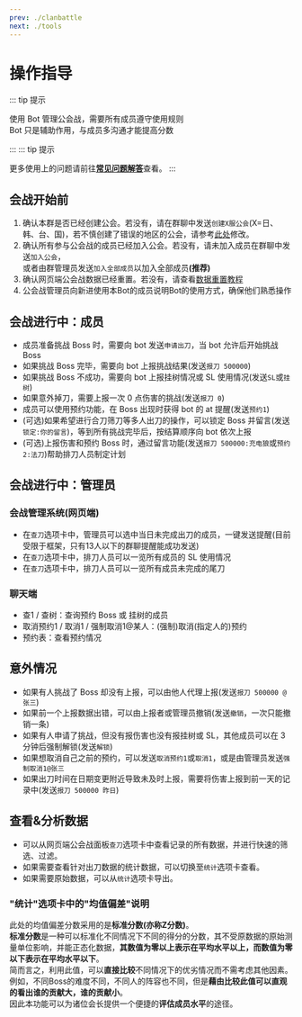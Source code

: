 ```yaml
---
prev: ./clanbattle
next: ./tools
---
```

# 操作指导

::: tip 提示

使用 Bot 管理公会战，需要所有成员遵守使用规则  
Bot 只是辅助作用，与成员多沟通才能提高分数

:::
::: tip 提示

更多使用上的问题请前往<b>[常见问题解答](/guide/qa.html)</b>查看。
:::

## 会战开始前

1. 确认本群是否已经创建公会。若没有，请在群聊中发送`创建X服公会`(X=日、韩、台、国)，若不慎创建了错误的地区的公会，请参考[此处](/guide/qa.html#_3-%E5%A6%82%E4%BD%95%E9%87%8D%E7%BD%AE%E4%BC%9A%E6%88%98%E6%95%B0%E6%8D%AE-%E8%B0%83%E6%95%B4%E5%85%AC%E4%BC%9A%E5%B1%9E%E6%80%A7%E3%80%81%E8%B0%83%E6%95%B4%E8%A1%80%E9%87%8F%E5%92%8C%E5%88%A0%E9%99%A4%E6%88%90%E5%91%98)修改。
1. 确认所有参与公会战的成员已经加入公会。若没有，请未加入成员在群聊中发送`加入公会`，  
或者由群管理员发送`加入全部成员`以加入全部成员<b>(推荐)</b>
2. 确认网页端公会战数据已经重置。若没有，请查看[数据重置教程](/guide/qa.html#_3-%E5%A6%82%E4%BD%95%E9%87%8D%E7%BD%AE%E4%BC%9A%E6%88%98%E6%95%B0%E6%8D%AE-%E8%B0%83%E6%95%B4%E5%85%AC%E4%BC%9A%E5%B1%9E%E6%80%A7%E3%80%81%E8%B0%83%E6%95%B4%E8%A1%80%E9%87%8F%E5%92%8C%E5%88%A0%E9%99%A4%E6%88%90%E5%91%98)
3. 公会战管理员向新进使用本Bot的成员说明Bot的使用方式，确保他们熟悉操作

## 会战进行中：成员

- 成员准备挑战 Boss 时，需要向 bot 发送`申请出刀`，当 bot 允许后开始挑战 Boss
- 如果挑战 Boss 完毕，需要向 bot 上报挑战结果(发送`报刀 500000`)
- 如果挑战 Boss 不成功，需要向 bot 上报挂树情况或 SL 使用情况(发送`SL`或`挂树`)
- 如果意外掉刀，需要上报一次 0 点伤害的挑战(发送`报刀 0`)
- 成员可以使用预约功能，在 Boss 出现时获得 bot 的 at 提醒(发送`预约1`)
- (可选)如果希望进行合刀筛刀等多人出刀的操作，可以锁定 Boss 并留言(发送`锁定:你的留言`)，等到所有挑战完毕后，按结算顺序向 bot 依次上报
- (可选)上报伤害和预约 Boss 时，通过留言功能(发送`报刀 500000:充电狼`或`预约2:法刀`)帮助排刀人员制定计划

## 会战进行中：管理员

### 会战管理系统(网页端)
- 在`查刀`选项卡中，管理员可以选中当日未完成出刀的成员，一键发送提醒(目前受限于框架，只有13人以下的群聊提醒能成功发送)
- 在`查刀`选项卡中，排刀人员可以一览所有成员的 SL 使用情况
- 在`查刀`选项卡中，排刀人员可以一览所有成员未完成的尾刀
### 聊天端
- 查1 / 查树：查询预约 Boss 或 挂树的成员
- 取消预约1 / 取消1 / 强制取消1@某人：(强制)取消(指定人的)预约
- 预约表：查看预约情况

## 意外情况

- 如果有人挑战了 Boss 却没有上报，可以由他人代理上报(发送`报刀 500000 @张三`)
- 如果前一个上报数据出错，可以由上报者或管理员撤销(发送`撤销`，一次只能撤销一条)
- 如果有人申请了挑战，但没有报伤害也没有报挂树或 SL，其他成员可以在 3 分钟后强制解锁(发送`解锁`)
- 如果想取消自己之前的预约，可以发送`取消预约1`或`取消1`，或是由管理员发送`强制取消1@张三`
- 如果出刀时间在日期变更附近导致未及时上报，需要将伤害上报到前一天的记录中(发送`报刀 500000 昨日`)

## 查看&分析数据

- 可以从网页端公会战面板`查刀`选项卡中查看记录的所有数据，并进行快速的筛选、过滤。
- 如果需要查看针对出刀数据的统计数据，可以切换至`统计`选项卡查看。  
- 如果需要原始数据，可以从`统计`选项卡导出。  

### "统计"选项卡中的"均值偏差"说明
此处的均值偏差分数采用的是<b>标准分数(亦称Z分数)</b>。  
<b>标准分数</b>是一种可以标准化不同情况下不同的得分的分数，其不受原数据的原始测量单位影响，并能正态化数据，<b>其数值为零以上表示在平均水平以上，而数值为零以下表示在平均水平以下</b>。   
简而言之，利用此值，可以<b>直接比较</b>不同情况下的优劣情况而不需考虑其他因素。  
例如，不同Boss的难度不同，不同人的阵容也不同，但是<b>藉由比较此值可以直观的看出谁的贡献大，谁的贡献小</b>。  
因此本功能可以为诸位会长提供一个便捷的<b>评估成员水平</b>的途径。